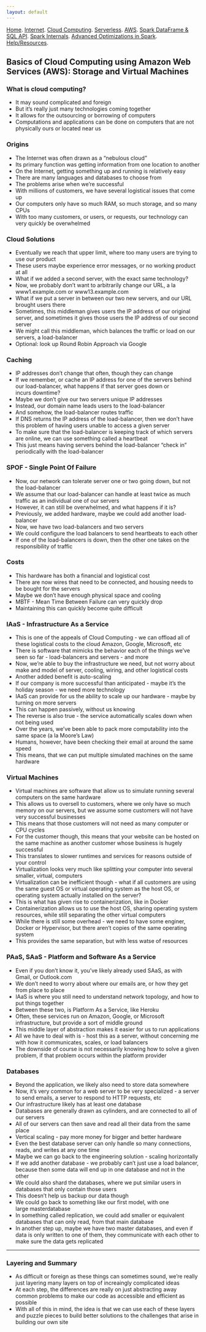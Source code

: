 ```yaml
---
layout: default
---
```

[Home](./README.md).
[Internet](./internet.md).
[Cloud Computing](./cloud_computing.md).
[Serverless](./serverless.md).
[AWS](./aws.md).
[Spark DataFrame & SQL API](./sparkAPI.md).
[Spark Internals](./spark_internals.md).
[Advanced Optimizations in Spark](spark_optimizations.md).
[Help/Resources](./resources.md).

## Basics of Cloud Computing using Amazon Web Services (AWS): Storage and Virtual Machines

### What is cloud computing?
- It may sound complicated and foreign
- But it’s really just many technologies coming together
- It allows for the outsourcing or borrowing of computers
- Computations and applications can be done on computers that are not physically ours or located near us

### Origins
- The Internet was often drawn as a “nebulous cloud”
- Its primary function was getting information from one location to another
- On the Internet, getting something up and running is relatively easy
- There are many languages and databases to choose from
- The problems arise when we’re successful
- With millions of customers, we have several logistical issues that come up
- Our computers only have so much RAM, so much storage, and so many CPUs
- With too many customers, or users, or requests, our technology can very quickly be overwhelmed

### Cloud Solutions
- Eventually we reach that upper limit, where too many users are trying to use our product
- These users maybe experience error messages, or no working product at all
- What if we added a second server, with the exact same technology?
- Now, we probably don’t want to arbitrarily change our URL, a la www1.example.com or www13.example.com
- What if we put a server in between our two new servers, and our URL brought users there
- Sometimes, this middleman gives users the IP address of our original server, and sometimes it gives those users the IP address of our second server
- We might call this middleman, which balances the traffic or load on our servers, a load-balancer
- Optional: look up Round Robin Approach via Google

### Caching
- IP addresses don’t change that often, though they can change
- If we remember, or cache an IP address for one of the servers behind our load-balancer, what happens if that server goes down or incurs downtime?
- Maybe we don’t give our two servers unique IP addresses
- Instead, our domain name leads users to the load-balancer
- And somehow, the load-balancer routes traffic
- If DNS returns the IP address of the load-balancer, then we don’t have this problem of having users unable to access a given server
- To make sure that the load-balancer is keeping track of which servers are online, we can use something called a heartbeat
- This just means having servers behind the load-balancer “check in” periodically with the load-balancer

### SPOF - Single Point Of Failure
- Now, our network can tolerate server one or two going down, but not the load-balancer
- We assume that our load-balancer can handle at least twice as much traffic as an individual one of our servers
- However, it can still be overwhelmed, and what happens if it is?
- Previously, we added hardware, maybe we could add another load-balancer
- Now, we have two load-balancers and two servers
- We could configure the load balancers to send heartbeats to each other
- If one of the load-balancers is down, then the other one takes on the responsibility of traffic

### Costs
- This hardware has both a financial and logistical cost
- There are now wires that need to be connected, and housing needs to be bought for the servers
- Maybe we don’t have enough physical space and cooling
- MBTF - Mean Time Between Failure can very quickly drop
- Maintaining this can quickly become quite difficult

### IAaS - Infrastructure As a Service
- This is one of the appeals of Cloud Computing - we can offload all of these logistical costs to the cloud
Amazon, Google, Microsoft, etc
- There is software that mimicks the behavior each of the things we’ve seen so far - load-balancers and servers - and more
- Now, we’re able to buy the infrastructure we need, but not worry about make and model of server, cooling, wiring, and other logistical costs
- Another added benefit is auto-scaling
- If our company is more successful than anticipated - maybe it’s the holiday season - we need more technology
- IAaS can provide for us the ability to scale up our hardware - maybe by turning on more servers
- This can happen passively, without us knowing
- The reverse is also true - the service automatically scales down when not being used
- Over the years, we’ve been able to pack more computability into the same space (a la Moore’s Law)
- Humans, however, have been checking their email at around the same speed
- This means, that we can put multiple simulated machines on the same hardware

### Virtual Machines
- Virtual machines are software that allow us to simulate running several computers on the same hardware
- This allows us to oversell to customers, where we only have so much memory on our servers, but we assume some customers will not have very successful businesses
- This means that those customers will not need as many computer or CPU cycles
- For the customer though, this means that your website can be hosted on the same machine as another customer whose business is hugely successful
- This translates to slower runtimes and services for reasons outside of your control
- Virtualization looks very much like splitting your computer into several smaller, virtual, computers
- Virtualization can be inefficient though - what if all customers are using the same guest OS or virtual operating system as the host OS, or operating system actually installed on the server?
- This is what has given rise to containerization, like in Docker
- Containerization allows us to use the host OS, sharing operating system resources, while still separating the other virtual computers
- While there is still some overhead - we need to have some enginer, Docker or Hypervisor, but there aren’t copies of the same operating system
- This provides the same separation, but with less watse of resources

### PAaS, SAaS - Platform and Software As a Service
- Even if you don’t know it, you’ve likely already used SAaS, as with Gmail, or Outlook.com
- We don’t need to worry about where our emails are, or how they get from place to place
- IAaS is where you still need to understand network topology, and how to put things together
- Between these two, is Platform As a Service, like Heroku
- Often, these services run on Amazon, Google, or Microsoft infrastructure, but provide a sort of middle ground
- This middle layer of abstraction makes it easier for us to run applications
- All we have to deal with is - host this as a server, without concerning me with how it communicates, scales, or load balancers
- The downside of course is not necessarily knowing how to solve a given problem, if that problem occurs within the platform provider

### Databases
- Beyond the application, we likely also need to store data somewhere
- Now, it’s very common for a web server to be very specialized - a server to send emails, a server to respond to HTTP requests, etc
- Our infrastructure likely has at least one database
- Databases are generally drawn as cylinders, and are connected to all of our servers
- All of our servers can then save and read all their data from the same place
- Vertical scaling - pay more money for bigger and better hardware
- Even the best database server can only handle so many connections, reads, and writes at any one time
- Maybe we can go back to the engineering solution - scaling horizontally
- If we add another database - we probably can’t just use a load balancer, because then some data will end up in one database and not in the other
- We could also shard the databases, where we put similar users in databases that only contain those users
- This doesn’t help us backup our data though
- We could go back to something like our first model, with one large masterdatabase
- In something called replication, we could add smaller or equivalent databases that can only read, from that main database
- In another step up, maybe we have two master databases, and even if data is only written to one of them, they communicate with each other to make sure the data gets replicated

* * * 

### Layering and Summary
- As difficult or foreign as these things can sometimes sound, we’re really just layering many layers on top of increaingly complicated ideas
- At each step, the differences are really on just abstracting away common problems to make our code as accessible and efficient as possible
- With all of this in mind, the idea is that we can use each of these layers and puzzle pieces to build better solutions to the challenges that arise in building our own site
